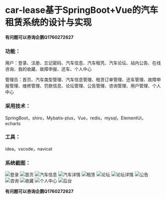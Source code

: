 # car-lease基于SpringBoot+Vue的汽车租赁系统的设计与实现

**有问题可以咨询企鹅Q1760272627** 

### 功能：
用户：登录、注册、忘记密码、汽车信息、汽车租凭、汽车论坛、站内公告、在线咨询、我的收藏、故障申报、还车、个人中心

管理员：首页、汽车类型管理、汽车信息管理、租赁订单管理、还车管理、故障申报管理、维修管理、罚款信息、论坛管理、公告管理、咨询管理、用户管理、个人中心

### 采用技术：
SpringBoot，shiro，Mybatis-plus，Vue，redis，mysql，ElementUi，echarts

### 工具：
idea，vscode，navicat

### 系统截图：
![登录](img/image.png)
![首页](img/image1.png)
![汽车信息](img/image2.png)
![汽车详情](img/image3.png)
![租赁](img/image10.png)
![论坛](img/image4.png)
![论坛详情](img/image5.png)
![公告](img/image6.png)
![咨询](img/image7.png)
![收藏](img/image8.png)
![个人中心](img/image9.png)
![后台](img/image11.png)

**有问题可以咨询企鹅Q1760272627** 
